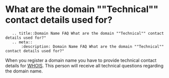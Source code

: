 # What are the domain ""Technical"" contact details used for?

```eval_rst
   .. title::Domain Name FAQ What are the domain ""Technical"" contact details used for?"
   .. meta::
       :description: Domain Name FAQ What are the domain ""Technical"" contact details used for?"
```


When you register a domain name you have to provide technical contact details for [WHOIS](/domains/domains/faqs/what-is-whois). This person will receive all technical questions regarding the domain name.

